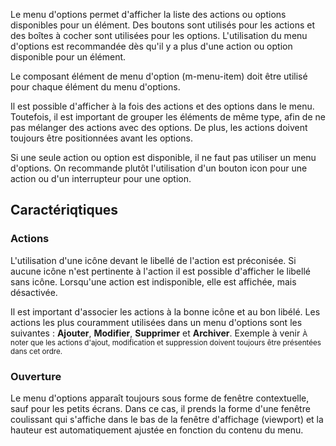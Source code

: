Le menu d'options permet d'afficher la liste des actions ou options disponibles pour un élément. Des boutons sont utilisés pour les actions et des boîtes à cocher sont utilisées pour les options. L'utilisation du menu d'options est recommandée dès qu'il y a plus d'une action ou option disponible pour un élément.

Le composant <modul-go name="m-menu-item">élément de menu d'option</modul-go> (m-menu-item) doit être utilisé pour chaque élément du menu d'options.

<modul-do>Il est possible d'afficher à la fois des actions et des options dans le menu. Toutefois, il est important de grouper les éléments de même type, afin de ne pas mélanger des actions avec des options. De plus, les actions doivent toujours être positionnées avant les options.</modul-do>

<modul-dont>Si une seule action ou option est disponible, il ne faut pas utiliser un menu d'options. On recommande plutôt l'utilisation d'un <modul-go name="m-icon-button">bouton icon</modul-go> pour une action ou d'un <modul-go name="m-switch">interrupteur</modul-go> pour une option.</modul-dont>

## Caractériqtiques
### Actions
L'utilisation d'une icône devant le libellé de l'action est préconisée. Si aucune icône n'est pertinente à l'action il est possible d'afficher le libellé sans icône. Lorsqu'une action est indisponible, elle est affichée, mais désactivée.

Il est important d'associer les actions à la bonne icône et au bon libélé. Les actions les plus couramment utilisées dans un menu d'options sont les suivantes&nbsp;: **Ajouter**, **Modifier**, **Supprimer** et **Archiver**.
<m-message class="m-u--margin-top" skin="light" state="information">Exemple à venir</m-message>
<small class="m-u--display--block m-u--margin-top--s">À noter que les actions d'ajout, modification et suppression doivent toujours être présentées dans cet ordre.</small>

### Ouverture
Le menu d'options apparaît toujours sous forme de <modul-go name="m-popup">fenêtre contextuelle</modul-go>, sauf pour les petits écrans. Dans ce cas, il prends la forme d'une <modul-go name="m-sidebar">fenêtre coulissant</modul-go> qui s'affiche dans le bas de la fenêtre d'affichage (viewport) et la hauteur est automatiquement ajustée en fonction du contenu du menu.